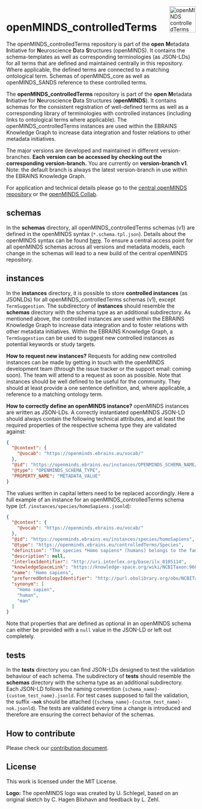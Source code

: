 <a href="https://github.com/HumanBrainProject/openMINDS_controlledTerms/blob/v1/img/openMINDS_terms_logo.png">
    <img src="https://github.com/HumanBrainProject/openMINDS_controlledTerms/blob/v1/img/openMINDS_terms_logo.png" alt="openMINDS controlledTerms logo" title="openMINDS controlledTerms" align="right" height="70" />
</a>

# openMINDS_controlledTerms

The openMINDS_controlledTerms repository is part of the **open** **M**etadata **I**nitiative for **N**euroscience **D**ata **S**tructures (openMINDS). It contains the schema-templates as well as corresponding terminologies (as JSON-LDs) for all terms that are defined and maintained centrally in this repository. Where applicable, the defined terms are connected to a matching ontological term. Schemas of openMINDS_core as well as openMINDS_SANDS reference to these controlled terms.

The **openMINDS_controlledTerms** repository is part of the **open** **M**etadata **I**nitiative for **N**euroscience **D**ata Structures (**openMINDS**). It contains schemas for the consistent registration of well-defined terms as well as a corresponding library of terminologies with controlled instances (including links to ontological terms where applicable). The openMINDS_controlledTerms instances are used within the EBRAINS Knowledge Graph to increase data integration and foster relations to other metadata initiatives.

The major versions are developed and maintained in different version-branches. **Each version can be accessed by checking out the corresponding version-branch.** You are currently on **version-branch v1**. Note: the default branch is always the latest version-branch in use within the EBRAINS Knowledge Graph. 

For application and technical details please go to the [central openMINDS repository](https://github.com/HumanBrainProject/openMINDS) or the [openMINDS Collab](https://wiki.ebrains.eu/bin/view/Collabs/openminds/).

## schemas
In the **schemas** directory, all openMINDS_controlledTerms schemas (v1) are defined in the openMINDS syntax (`*.schema.tpl.json`). Details about the openMINDS syntax can be found [here](https://wiki.ebrains.eu/bin/view/Collabs/openminds/Documentation/Implementation%20details/#HTheopenMINDSsyntax). To ensure a central access point for all openMINDS schemas across all versions and metadata models, each change in the schemas will lead to a new build of the central openMINDS repository.

## instances
In the **instances** directory, it is possible to store **controlled instances** (as JSONLDs) for all openMINDS_controlledTerms schemas (v1), except `TermSuggestion`. The subdirectory of **instances** should resemble the **schemas** directory with the schema type as an additional subdirectory. As mentioned above, the controlled instances are used within the EBRAINS Knowledge Graph to increase data integration and to foster relations with other metadata initiatives. Within the EBRAINS Knowledge Graph, a `TermSuggestion` can be used to suggest new controlled instances as potential keywords or study targets. 

**How to request new instances?** Requests for adding new controlled instances can be made by getting in touch with the openMINDS development team (through the issue tracker or the support email: coming soon). The team will attend to a request as soon as possible. Note that instances should be well defined to be useful for the community. They should at least provide a one sentence definition, and, where applicable, a reference to a matching ontology term.

**How to correctly define an openMINDS instance?** openMINDS instances are written as JSON-LDs. A correctly instantiated openMINDS JSON-LD should always contain the following technical attributes, and at least the required properties of the respective schema type they are validated against:

```json
{
  "@context": {
    "@vocab": "https://openminds.ebrains.eu/vocab/"
  },
  "@id": "https://openminds.ebrains.eu/instances/OPENMINDS_SCHEMA_NAME/HUMAN_READABLE_INSTANCE_ID",
  "@type": "OPENMINDS_SCHEMA_TYPE",
  "PROPERTY_NAME": "METADATA_VALUE"
}
```

The values written in capital letters need to be replaced accordingly. Here a full example of an instance for an openMINDS_controlledTerms schema type (cf. `/instances/species/homoSapiens.jsonld`):

```json
{
  "@context": {
    "@vocab": "https://openminds.ebrains.eu/vocab/"
  },
  "@id": "https://openminds.ebrains.eu/instances/species/homoSapiens",
  "@type": "https://openminds.ebrains.eu/controlledTerms/Species",
  "definition": "The species *Homo sapiens* (humans) belongs to the family of *hominidae* (great apes).",
  "description": null,
  "interlexIdentifier": "http://uri.interlex.org/base/ilx_0105114",
  "knowledgeSpaceLink": "https://knowledge-space.org/wiki/NCBITaxon:9606#human",
  "name": "Homo sapiens",
  "preferredOntologyIdentifier": "http://purl.obolibrary.org/obo/NCBITaxon_9606",
  "synonym": [
    "Homo sapien",
    "human",
    "man"
  ] 
}
```
Note that properties that are defined as optional in an openMINDS schema can either be provided with a `null` value in the JSON-LD or left out completely.
 
## tests
In the **tests** directory you can find JSON-LDs designed to test the validation behaviour of each schema. The subdirectory of **tests** should resemble the **schemas** directory with the schema type as an additional subdirectory. Each JSON-LD follows the naming convention `{schema_name}-{custom_test_name}.jsonld`. For test cases supposed to fail the validation, the suffix **`-nok`** should be attached (`{schema_name}-{custom_test_name}-nok.jsonld`). The tests are validated every time a change is introduced and therefore are ensuring the correct behavior of the schemas.

## How to contribute
Please check our [contribution document](./CONTRIBUTING.md).

## License
This work is licensed under the MIT License.

**Logo:** The openMINDS logo was created by U. Schlegel, based on an original sketch by C. Hagen Blixhavn and feedback by L. Zehl.

